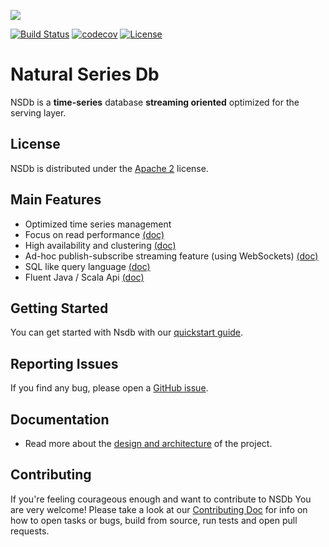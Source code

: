 ![](docs/img/NSDb_logo_clear.png "")

[![Build Status](https://travis-ci.org/radicalbit/NSDb.svg)](https://travis-ci.org/radicalbit/NSDb)
[![codecov](https://codecov.io/github/radicalbit/NSDb/coverage.svg?branch=master)](https://codecov.io/github/radicalbit/NSDb?branch=master)
[![License](https://img.shields.io/github/license/radicalbit/NSDb.svg)](LICENSE)

# Natural Series Db #

NSDb is a **time-series** database **streaming oriented**
optimized for the serving layer.

## License
NSDb is distributed under the [Apache 2](http://www.apache.org/licenses/LICENSE-2.0) license.

## Main Features

* Optimized time series management
* Focus on read performance [(doc)](docs/Architecture.md)
* High availability and clustering [(doc)](docs/Clustering.md)
* Ad-hoc publish-subscribe streaming feature (using WebSockets) [(doc)](docs/Websocket.md)
* SQL like query language [(doc)](docs/SQL_doc.md)
* Fluent Java / Scala Api [(doc)](docs/JVM_API_doc.md)

## Getting Started

You can get started with Nsdb with our [quickstart guide](docs/QuickStart.md).

## Reporting Issues

If you find any bug, please open a [GitHub issue](https://github.com/radicalbit/nsdb/issues).

## Documentation

* Read more about the [design and architecture](docs/Architecture.md) of the project.

## Contributing

If you're feeling courageous enough and want to contribute to NSDb You are very welcome!
Please take a look at our [Contributing Doc](docs/Contributing.md) for info on how to open tasks or bugs, build from source, run tests and open pull requests.
